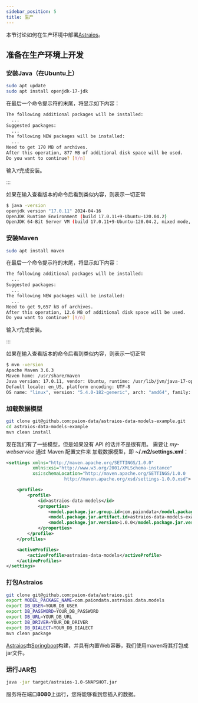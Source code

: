 ```yaml
---
sidebar_position: 5
title: 生产
---
```


[//]: # (Copyright 2024 Paion Data)

[//]: # (Licensed under the Apache License, Version 2.0 &#40;the "License"&#41;;)
[//]: # (you may not use this file except in compliance with the License.)
[//]: # (You may obtain a copy of the License at)

[//]: # (    http://www.apache.org/licenses/LICENSE-2.0)

[//]: # (Unless required by applicable law or agreed to in writing, software)
[//]: # (distributed under the License is distributed on an "AS IS" BASIS,)
[//]: # (WITHOUT WARRANTIES OR CONDITIONS OF ANY KIND, either express or implied.)
[//]: # (See the License for the specific language governing permissions and)
[//]: # (limitations under the License.)

本节讨论如何在生产环境中部署[Astraios]。

准备在生产环境上开发
-----------------------------

### 安装Java（在Ubuntu上）

```bash
sudo apt update
sudo apt install openjdk-17-jdk
```

在最后一个命令提示符的末尾，将显示如下内容：

```bash
The following additional packages will be installed:
  ...
Suggested packages:
  ...
The following NEW packages will be installed:
  ...
Need to get 170 MB of archives.
After this operation, 877 MB of additional disk space will be used.
Do you want to continue? [Y/n]
```

输入`Y`完成安装。

:::

如果在输入查看版本的命令后看到类似内容，则表示一切正常

```bash
$ java -version
openjdk version "17.0.11" 2024-04-16
OpenJDK Runtime Environment (build 17.0.11+9-Ubuntu-120.04.2)
OpenJDK 64-Bit Server VM (build 17.0.11+9-Ubuntu-120.04.2, mixed mode, sharing)
```

### 安装Maven

```bash
sudo apt install maven
```

在最后一个命令提示符的末尾，将显示如下内容：

```bash
The following additional packages will be installed:
  ...
Suggested packages:
  ...
The following NEW packages will be installed:
  ...
Need to get 9,657 kB of archives.
After this operation, 12.6 MB of additional disk space will be used.
Do you want to continue? [Y/n]
```

输入`Y`完成安装。

:::

如果在输入查看版本的命令后看到类似内容，则表示一切正常

```bash
$ mvn -version
Apache Maven 3.6.3
Maven home: /usr/share/maven
Java version: 17.0.11, vendor: Ubuntu, runtime: /usr/lib/jvm/java-17-openjdk-amd64
Default locale: en_US, platform encoding: UTF-8
OS name: "linux", version: "5.4.0-182-generic", arch: "amd64", family: "unix"
```

### 加载数据模型

```bash
git clone git@github.com:paion-data/astraios-data-models-example.git
cd astraios-data-models-example
mvn clean install
```

现在我们有了一些模型，但是如果没有 API 的话并不是很有用。
需要让 _my-webservice_ 通过 Maven 配置文件来
加载数据模型，即 **~/.m2/settings.xml**：

```xml
<settings xmlns="http://maven.apache.org/SETTINGS/1.0.0"
          xmlns:xsi="http://www.w3.org/2001/XMLSchema-instance"
          xsi:schemaLocation="http://maven.apache.org/SETTINGS/1.0.0
                      http://maven.apache.org/xsd/settings-1.0.0.xsd">

    <profiles>
        <profile>
            <id>astraios-data-models</id>
            <properties>
                <model.package.jar.group.id>com.paiondata</model.package.jar.group.id>
                <model.package.jar.artifact.id>astraios-data-models-example</model.package.jar.artifact.id>
                <model.package.jar.version>1.0.0</model.package.jar.version>
            </properties>
        </profile>
    </profiles>

    <activeProfiles>
        <activeProfile>astraios-data-models</activeProfile>
    </activeProfiles>
</settings>
```

### 打包Astraios

```bash
git clone git@github.com:paion-data/astraios.git
export MODEL_PACKAGE_NAME=com.paiondata.astraios.data.models
export DB_USER=YOUR_DB_USER
export DB_PASSWORD=YOUR_DB_PASSWORD
export DB_URL=YOUR_DB_URL
export DB_DRIVER=YOUR_DB_DRIVER
export DB_DIALECT=YOUR_DB_DIALECT
mvn clean package
```

[Astraios]由[Springboot](https://spring.io/projects/spring-boot)构建，并具有内置Web容器，我们使用maven将其打包成jar文件。

### 运行JAR包

```bash
java -jar target/astraios-1.0-SNAPSHOT.jar
```

服务将在端口**8080**上运行，您将能够看到您插入的数据。

[Astraios]: https://paion-data.github.io/astraios/
